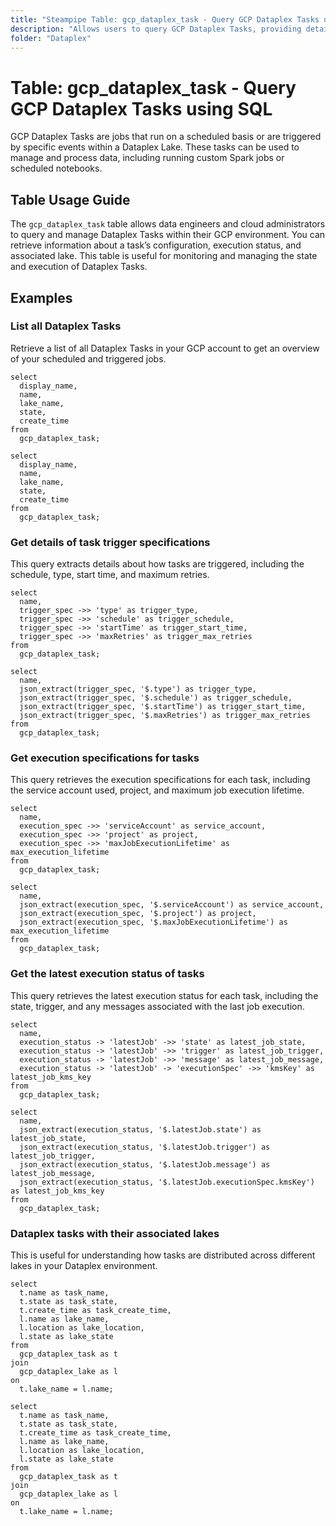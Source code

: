 ```yaml
---
title: "Steampipe Table: gcp_dataplex_task - Query GCP Dataplex Tasks using SQL"
description: "Allows users to query GCP Dataplex Tasks, providing detailed information about each task's configuration, execution, and status."
folder: "Dataplex"
---
```


# Table: gcp_dataplex_task - Query GCP Dataplex Tasks using SQL

GCP Dataplex Tasks are jobs that run on a scheduled basis or are triggered by specific events within a Dataplex Lake. These tasks can be used to manage and process data, including running custom Spark jobs or scheduled notebooks.

## Table Usage Guide

The `gcp_dataplex_task` table allows data engineers and cloud administrators to query and manage Dataplex Tasks within their GCP environment. You can retrieve information about a task’s configuration, execution status, and associated lake. This table is useful for monitoring and managing the state and execution of Dataplex Tasks.

## Examples

### List all Dataplex Tasks
Retrieve a list of all Dataplex Tasks in your GCP account to get an overview of your scheduled and triggered jobs.

```sql+postgres
select
  display_name,
  name,
  lake_name,
  state,
  create_time
from
  gcp_dataplex_task;
```

```sql+sqlite
select
  display_name,
  name,
  lake_name,
  state,
  create_time
from
  gcp_dataplex_task;
```

### Get details of task trigger specifications
This query extracts details about how tasks are triggered, including the schedule, type, start time, and maximum retries.

```sql+postgres
select
  name,
  trigger_spec ->> 'type' as trigger_type,
  trigger_spec ->> 'schedule' as trigger_schedule,
  trigger_spec ->> 'startTime' as trigger_start_time,
  trigger_spec ->> 'maxRetries' as trigger_max_retries
from
  gcp_dataplex_task;
```

```sql+sqlite
select
  name,
  json_extract(trigger_spec, '$.type') as trigger_type,
  json_extract(trigger_spec, '$.schedule') as trigger_schedule,
  json_extract(trigger_spec, '$.startTime') as trigger_start_time,
  json_extract(trigger_spec, '$.maxRetries') as trigger_max_retries
from
  gcp_dataplex_task;
```

### Get execution specifications for tasks
This query retrieves the execution specifications for each task, including the service account used, project, and maximum job execution lifetime.

```sql+postgres
select
  name,
  execution_spec ->> 'serviceAccount' as service_account,
  execution_spec ->> 'project' as project,
  execution_spec ->> 'maxJobExecutionLifetime' as max_execution_lifetime
from
  gcp_dataplex_task;
```

```sql+sqlite
select
  name,
  json_extract(execution_spec, '$.serviceAccount') as service_account,
  json_extract(execution_spec, '$.project') as project,
  json_extract(execution_spec, '$.maxJobExecutionLifetime') as max_execution_lifetime
from
  gcp_dataplex_task;
```

### Get the latest execution status of tasks
This query retrieves the latest execution status for each task, including the state, trigger, and any messages associated with the last job execution.

```sql+postgres
select
  name,
  execution_status -> 'latestJob' ->> 'state' as latest_job_state,
  execution_status -> 'latestJob' ->> 'trigger' as latest_job_trigger,
  execution_status -> 'latestJob' ->> 'message' as latest_job_message,
  execution_status -> 'latestJob' -> 'executionSpec' ->> 'kmsKey' as latest_job_kms_key
from
  gcp_dataplex_task;
```

```sql+sqlite
select
  name,
  json_extract(execution_status, '$.latestJob.state') as latest_job_state,
  json_extract(execution_status, '$.latestJob.trigger') as latest_job_trigger,
  json_extract(execution_status, '$.latestJob.message') as latest_job_message,
  json_extract(execution_status, '$.latestJob.executionSpec.kmsKey') as latest_job_kms_key
from
  gcp_dataplex_task;
```

### Dataplex tasks with their associated lakes
This is useful for understanding how tasks are distributed across different lakes in your Dataplex environment.

```sql+postgres
select
  t.name as task_name,
  t.state as task_state,
  t.create_time as task_create_time,
  l.name as lake_name,
  l.location as lake_location,
  l.state as lake_state
from
  gcp_dataplex_task as t
join
  gcp_dataplex_lake as l
on
  t.lake_name = l.name;
```

```sql+sqlite
select
  t.name as task_name,
  t.state as task_state,
  t.create_time as task_create_time,
  l.name as lake_name,
  l.location as lake_location,
  l.state as lake_state
from
  gcp_dataplex_task as t
join
  gcp_dataplex_lake as l
on
  t.lake_name = l.name;
```
